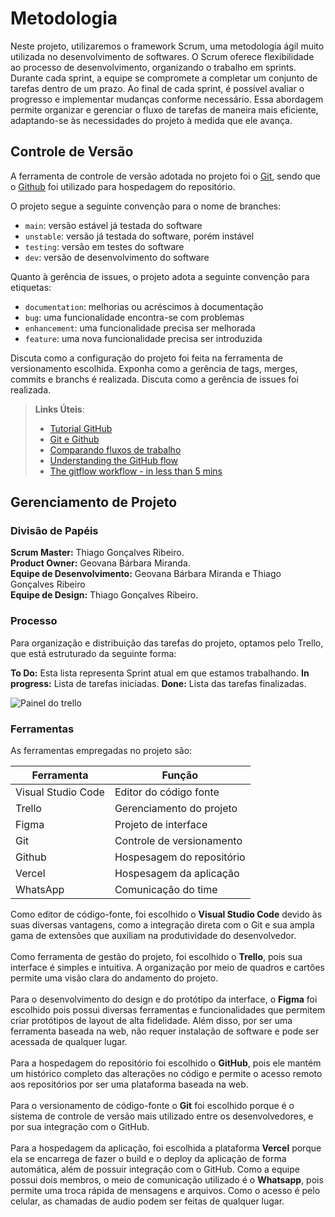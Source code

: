 
# Metodologia

Neste projeto, utilizaremos o framework Scrum, uma metodologia ágil muito utilizada no desenvolvimento de softwares. O Scrum oferece flexibilidade ao processo de desenvolvimento, organizando o trabalho em sprints. Durante cada sprint, a equipe se compromete a completar um conjunto de tarefas dentro de um prazo. Ao final de cada sprint, é possível avaliar o progresso e implementar mudanças conforme necessário. Essa abordagem permite organizar e gerenciar o fluxo de tarefas de maneira mais eficiente,  adaptando-se às necessidades do projeto à medida que ele avança.


## Controle de Versão

A ferramenta de controle de versão adotada no projeto foi o
[Git](https://git-scm.com/), sendo que o [Github](https://github.com)
foi utilizado para hospedagem do repositório.

O projeto segue a seguinte convenção para o nome de branches:

- `main`: versão estável já testada do software
- `unstable`: versão já testada do software, porém instável
- `testing`: versão em testes do software
- `dev`: versão de desenvolvimento do software

Quanto à gerência de issues, o projeto adota a seguinte convenção para
etiquetas:

- `documentation`: melhorias ou acréscimos à documentação
- `bug`: uma funcionalidade encontra-se com problemas
- `enhancement`: uma funcionalidade precisa ser melhorada
- `feature`: uma nova funcionalidade precisa ser introduzida

Discuta como a configuração do projeto foi feita na ferramenta de versionamento escolhida. Exponha como a gerência de tags, merges, commits e branchs é realizada. Discuta como a gerência de issues foi realizada.

> **Links Úteis**:
> - [Tutorial GitHub](https://guides.github.com/activities/hello-world/)
> - [Git e Github](https://www.youtube.com/playlist?list=PLHz_AreHm4dm7ZULPAmadvNhH6vk9oNZA)
>  - [Comparando fluxos de trabalho](https://www.atlassian.com/br/git/tutorials/comparing-workflows)
> - [Understanding the GitHub flow](https://guides.github.com/introduction/flow/)
> - [The gitflow workflow - in less than 5 mins](https://www.youtube.com/watch?v=1SXpE08hvGs)

## Gerenciamento de Projeto

### Divisão de Papéis

**Scrum Master:** Thiago Gonçalves Ribeiro.<br />
**Product Owner:** Geovana Bárbara Miranda.<br />
**Equipe de Desenvolvimento:** Geovana Bárbara Miranda e Thiago Gonçalves Ribeiro<br />
**Equipe de Design:** Thiago Gonçalves Ribeiro.<br />


### Processo

Para organização e distribuição das tarefas do projeto, optamos pelo Trello, que está estruturado da seguinte forma:

**To Do:** Esta lista representa Sprint atual em que estamos trabalhando.
**In progress:** Lista de tarefas iniciadas.
**Done:** Lista das tarefas finalizadas.

<img src="https://github.com/ICEI-PUC-Minas-PMV-SInt/pmv-sint-2024-2-e2-proj-front-t1-grupo2-eixo2-projeto/blob/main/docs/img/painel-trello.png" alt="Painel do trello"/>

### Ferramentas

As ferramentas empregadas no projeto são:

| Ferramenta | Função |
| ------------- | ------------- |
| Visual Studio Code  | Editor do código fonte  |
| Trello  | Gerenciamento do projeto  |
| Figma  | Projeto de interface  |
| Git  | Controle de versionamento  |
| Github  | Hospesagem do repositório  |
| Vercel  | Hospesagem da aplicação  |
| WhatsApp  | Comunicação do time  |

Como editor de código-fonte, foi escolhido o **Visual Studio Code** devido às suas diversas vantagens, como a integração direta com o Git e sua ampla gama de extensões que auxiliam na produtividade do desenvolvedor. <br /><br />
 Como ferramenta de gestão do projeto, foi escolhido o **Trello**, pois sua interface é simples e intuitiva. A organização por meio de quadros e cartões permite uma visão clara do andamento do projeto.<br /><br />
 Para o desenvolvimento do design e do protótipo da interface, o **Figma** foi escolhido pois possui diversas ferramentas e funcionalidades que permitem criar protótipos de layout de alta fidelidade. Além disso, por ser uma ferramenta baseada na web, não requer instalação de software e pode ser acessada de qualquer lugar.<br /><br />
 Para a hospedagem do repositório foi escolhido o **GitHub**, pois ele mantém um histórico completo das alterações no código e permite o acesso remoto aos repositórios por ser uma plataforma baseada na web.<br /><br />
 Para o versionamento de código-fonte o **Git** foi escolhido porque é o sistema de controle de versão mais utilizado entre os desenvolvedores, e por sua integração com o GitHub.<br /><br />
Para a hospedagem da aplicação, foi escolhida a plataforma **Vercel** porque ela se encarrega de fazer o build e o deploy da aplicação de forma automática, além de possuir integração com o GitHub.
 Como a equipe possui dois membros, o meio de comunicação utilizado é o **Whatsapp**, pois permite uma troca rápida de mensagens e arquivos. Como o acesso é pelo celular, as chamadas de audio podem ser feitas de qualquer lugar.<br /><br />


